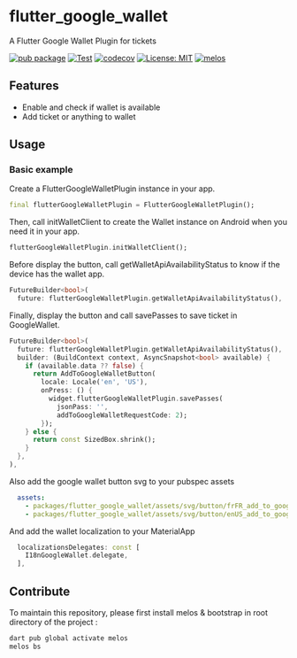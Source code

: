 # flutter_google_wallet

A Flutter Google Wallet Plugin for tickets

[![pub package](https://img.shields.io/pub/v/flutter_google_wallet.svg)](https://pub.dev/packages/flutter_google_wallet)
[![Test](https://github.com/voyages-sncf-technologies/flutter_google_wallet/actions/workflows/test.yaml/badge.svg)](https://github.com/voyages-sncf-technologies/flutter_google_wallet/actions/workflows/test.yaml)
[![codecov](https://codecov.io/gh/voyages-sncf-technologies/flutter_google_wallet/branch/main/graph/badge.svg)](https://codecov.io/gh/voyages-sncf-technologies/flutter_google_wallet)
[![License: MIT](https://img.shields.io/badge/License-MIT-yellow.svg)](https://opensource.org/licenses/MIT)
[![melos](https://img.shields.io/badge/maintained%20with-melos-f700ff.svg?style=flat-square)](https://github.com/invertase/melos)

## Features

* Enable and check if wallet is available
* Add ticket or anything to wallet

## Usage

### Basic example

Create a FlutterGoogleWalletPlugin instance in your app.

```dart
final flutterGoogleWalletPlugin = FlutterGoogleWalletPlugin();
```

Then, call initWalletClient to create the Wallet instance on Android when you need it in your app.

```dart
flutterGoogleWalletPlugin.initWalletClient();
```

Before display the button, call getWalletApiAvailabilityStatus to know if the device has the wallet app.

```dart
FutureBuilder<bool>(
  future: flutterGoogleWalletPlugin.getWalletApiAvailabilityStatus(),
```

Finally, display the button and call savePasses to save ticket in GoogleWallet.

```dart
FutureBuilder<bool>(
  future: flutterGoogleWalletPlugin.getWalletApiAvailabilityStatus(),
  builder: (BuildContext context, AsyncSnapshot<bool> available) {
    if (available.data ?? false) {
      return AddToGoogleWalletButton(
        locale: Locale('en', 'US'),
        onPress: () {
          widget.flutterGoogleWalletPlugin.savePasses(
            jsonPass: '',
            addToGoogleWalletRequestCode: 2);
        });
    } else {
      return const SizedBox.shrink();
    }
  },
),
```

Also add the google wallet button svg to your pubspec assets

```yaml
  assets:
    - packages/flutter_google_wallet/assets/svg/button/frFR_add_to_google_wallet_wallet-button.svg
    - packages/flutter_google_wallet/assets/svg/button/enUS_add_to_google_wallet_wallet-button.svg
```

And add the wallet localization to your MaterialApp

```dart
  localizationsDelegates: const [
    I18nGoogleWallet.delegate,
  ],
```

## Contribute

To maintain this repository, please first install melos & bootstrap in root directory of the project :
```bash
dart pub global activate melos
melos bs
```
